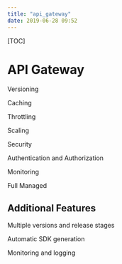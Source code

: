 ```yaml
---
title: "api_gateway"
date: 2019-06-28 09:52
---
```

[TOC]



# API Gateway

Versioning

Caching

Throttling

Scaling

Security

Authentication and Authorization

Monitoring

Full Managed



## Additional Features

Multiple versions and release stages

Automatic SDK generation

Monitoring and logging











